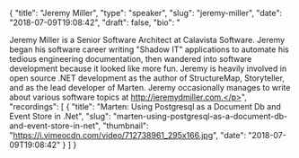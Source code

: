 {
  "title": "Jeremy Miller",
  "type": "speaker",
  "slug": "jeremy-miller",
  "date": "2018-07-09T19:08:42",
  "draft": false,
  "bio": "<p>Jeremy Miller is a Senior Software Architect at Calavista Software. Jeremy began his software career writing \"Shadow IT\" applications to automate his tedious engineering documentation, then wandered into software development because it looked like more fun. Jeremy is heavily involved in open source .NET development as the author of StructureMap, Storyteller, and as the lead developer of Marten. Jeremy occasionally manages to write about various software topics at http://jeremydmiller.com.</p>",
  "recordings": [
    {
      "title": "Marten: Using Postgresql as a Document Db and Event Store in .Net",
      "slug": "marten-using-postgresql-as-a-document-db-and-event-store-in-net",
      "thumbnail": "https://i.vimeocdn.com/video/712738961_295x166.jpg",
      "date": "2018-07-09T19:08:42"
    }
  ]
}